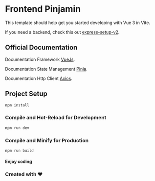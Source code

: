 # Frontend Pinjamin

This template should help get you started developing with Vue 3 in Vite.

If you need a backend, check this out [express-setup-v2](https://gitlab.com/mtaufiikh/express-setup-v2).


## Official Documentation

Documentation Framework [VueJs](https://vuejs.org/guide/introduction.html).

Documentation State Management [Pinia](https://pinia.vuejs.org/introduction.html).

Documentation Http Client [Axios](https://axios-http.com/docs/intro).

## Project Setup

```sh
npm install
```

### Compile and Hot-Reload for Development

```sh
npm run dev
```

### Compile and Minify for Production

```sh
npm run build
```



#### Enjoy coding

### Created with ❤️
